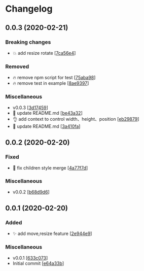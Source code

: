 # Changelog

<a name="0.0.3"></a>

## 0.0.3 (2020-02-21)

### Breaking changes

- 💥 add resize rotate [[7ca56e4](https://github.com/Simon-Bin/react-dragable/commit/7ca56e46b9972042f2eb82929da3308475545c4f)]

### Removed

- 🔥 remove npm script for test [[75aba98](https://github.com/Simon-Bin/react-dragable/commit/75aba980c701dacaec1f45d6bcb32924c5ef0ece)]
- 🔥 remove test in example [[8ae9397](https://github.com/Simon-Bin/react-dragable/commit/8ae93970a5e439b3621659434ef6c981c322a5cd)]

### Miscellaneous

- v0.0.3 [[3d17459](https://github.com/Simon-Bin/react-dragable/commit/3d17459f42f05b31577fe0ac793a66006c6e11cc)]
- 📝 update README.md [[be43a32](https://github.com/Simon-Bin/react-dragable/commit/be43a323df6936f15ef38c3f1a0c713df0b2929a)]
- 👌 add context to control width、height、position [[eb29879](https://github.com/Simon-Bin/react-dragable/commit/eb29879099ceee7ca486522035809aa3e21e84fc)]
- 📝 update README.md [[3a410fa](https://github.com/Simon-Bin/react-dragable/commit/3a410fa278527c9d3051a169a93dad0e5940e9ef)]

<a name="0.0.2"></a>

## 0.0.2 (2020-02-20)

### Fixed

- 🐛 fix children style merge [[4a77f7d](https://github.com/Simon-Bin/react-dragable/commit/4a77f7dc949e663351b796fb77c0ffe98232926b)]

### Miscellaneous

- v0.0.2 [[b68d9d6](https://github.com/Simon-Bin/react-dragable/commit/b68d9d6555f3845016e037c22e6e530a12e3573f)]

<a name="0.0.1"></a>

## 0.0.1 (2020-02-20)

### Added

- ✨ add move,resize feature [[2e944e9](https://github.com/Simon-Bin/react-dragable/commit/2e944e94414686dd24e8ff34632129d34aa10f60)]

### Miscellaneous

- v0.0.1 [[633c073](https://github.com/Simon-Bin/react-dragable/commit/633c073c20eb14fba363b9eae1cf18aa382fa99f)]
- Initial commit [[e64a33b](https://github.com/Simon-Bin/react-dragable/commit/e64a33be489e1388bb7e009e2f69724c793951f9)]
